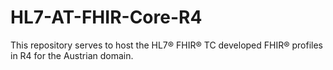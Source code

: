 # HL7-AT-FHIR-Core-R4

This repository serves to host the HL7® FHIR® TC developed FHIR® profiles in R4 for the Austrian domain.






